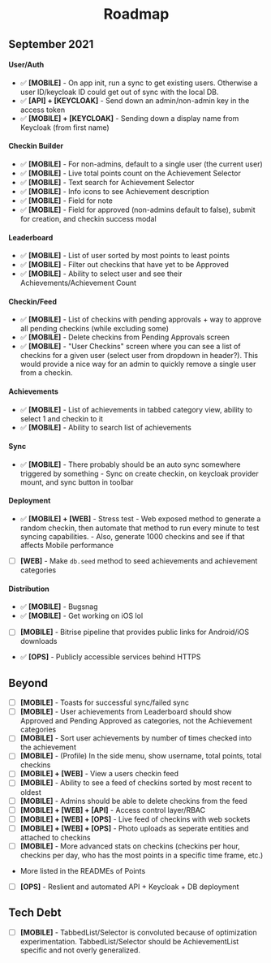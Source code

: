 <h1 align="center">Roadmap</h1>

## September 2021

#### User/Auth

- ✅ **[MOBILE]** - On app init, run a sync to get existing users. Otherwise a user ID/keycloak ID could get out of sync with the local DB.
- ✅ **[API] + [KEYCLOAK]** - Send down an admin/non-admin key in the access token
- ✅ **[MOBILE] + [KEYCLOAK]** - Sending down a display name from Keycloak (from first name)

#### Checkin Builder

- ✅ **[MOBILE]** - For non-admins, default to a single user (the current user)
- ✅ **[MOBILE]** - Live total points count on the Achievement Selector
- ✅ **[MOBILE]** - Text search for Achievement Selector
- ✅ **[MOBILE]** - Info icons to see Achievement description
- ✅ **[MOBILE]** - Field for note
- ✅ **[MOBILE]** - Field for approved (non-admins default to false), submit for creation, and checkin success modal

#### Leaderboard

- ✅ **[MOBILE]** - List of user sorted by most points to least points
- ✅ **[MOBILE]** - Filter out checkins that have yet to be Approved
- ✅ **[MOBILE]** - Ability to select user and see their Achievements/Achievement Count

#### Checkin/Feed

- ✅ **[MOBILE]** - List of checkins with pending approvals + way to approve all pending checkins (while excluding some)
- ✅ **[MOBILE]** - Delete checkins from Pending Approvals screen
- ✅ **[MOBILE]** - "User Checkins" screen where you can see a list of checkins for a given user (select user from dropdown in header?). This would provide a nice way for an admin to quickly remove a single user from a checkin.

#### Achievements

- ✅ **[MOBILE]** - List of achievements in tabbed category view, ability to select 1 and checkin to it
- ✅ **[MOBILE]** - Ability to search list of achievements

#### Sync

- ✅ **[MOBILE]** - There probably should be an auto sync somewhere triggered by something - Sync on create checkin, on keycloak provider mount, and sync button in toolbar

#### Deployment

- ✅ **[MOBILE] + [WEB]** - Stress test - Web exposed method to generate a random checkin, then automate that method to run every minute to test syncing capabilities.
        - Also, generate 1000 checkins and see if that affects Mobile performance
- [ ] **[WEB]** - Make `db.seed` method to seed achievements and achievement categories

#### Distribution

- ✅ **[MOBILE]** - Bugsnag
- ✅ **[MOBILE]** - Get working on iOS lol
- [ ] **[MOBILE]** - Bitrise pipeline that provides public links for Android/iOS downloads
- ✅ **[OPS]** - Publicly accessible services behind HTTPS

## Beyond

- [ ] **[MOBILE]** - Toasts for successful sync/failed sync
- [ ] **[MOBILE]** - User achievements from Leaderboard should show Approved and Pending Approved as categories, not the Achievement categories
- [ ] **[MOBILE]** - Sort user achievements by number of times checked into the achievement
- [ ] **[MOBILE]** - (Profile) In the side menu, show username, total points, total checkins
- [ ] **[MOBILE] + [WEB]** - View a users checkin feed
- [ ] **[MOBILE]** - Ability to see a feed of checkins sorted by most recent to oldest
- [ ] **[MOBILE]** - Admins should be able to delete checkins from the feed
- [ ] **[MOBILE] + [WEB] + [API]** - Access control layer/RBAC
- [ ] **[MOBILE] + [WEB] + [OPS]** - Live feed of checkins with web sockets
- [ ] **[MOBILE] + [WEB] + [OPS]** - Photo uploads as seperate entities and attached to checkins
- [ ] **[MOBILE]** - More advanced stats on checkins (checkins per hour, checkins per day, who has the most points in a specific time frame, etc.)
- More listed in the READMEs of Points
- [ ] **[OPS]** - Reslient and automated API + Keycloak + DB deployment

## Tech Debt

- [ ] **[MOBILE]** - TabbedList/Selector is convoluted because of optimization experimentation. TabbedList/Selector should be AchievementList specific and not overly generalized.
